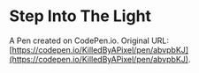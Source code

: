 # Step Into The Light

A Pen created on CodePen.io. Original URL: [https://codepen.io/KilledByAPixel/pen/abvpbKJ](https://codepen.io/KilledByAPixel/pen/abvpbKJ).

